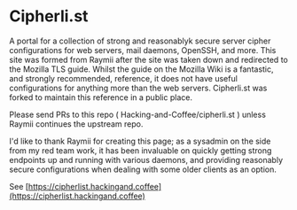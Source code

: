# Cipherli.st

A portal for a collection of strong and reasonablyk secure server cipher configurations for web servers, mail daemons, OpenSSH, and more.
This site was formed from Raymii after the site was taken down and redirected to the Mozilla TLS guide. Whilst the guide on the Mozilla Wiki is a fantastic, and strongly recommended, reference, it does not have useful configurations for anything more than the web servers.
Cipherli.st was forked to maintain this reference in a public place.

Please send PRs to this repo ( Hacking-and-Coffee/cipherli.st ) unless Raymii continues the upstream repo.

I'd like to thank Raymii for creating this page; as a sysadmin on the side from my red team work, it has been invaluable on quickly getting strong endpoints up and running with various daemons, and providing reasonably secure configurations when dealing with some older clients as an option.

See [https://cipherlist.hackingand.coffee](https://cipherlist.hackingand.coffee)
